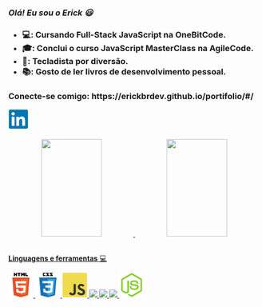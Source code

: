 <h3><i>Olá! Eu sou o Erick 😃</i><h3>

* 💻: Cursando Full-Stack JavaScript na OneBitCode.
* 🎓: Conclui o curso JavaScript MasterClass na AgileCode.
* 🎹: Tecladista por diversão.
* 📚: Gosto de ler livros de desenvolvimento pessoal.
  

<h3 align="left">Conecte-se comigo: https://erickbrdev.github.io/portifolio/#/ </h3>
<a target="_blank" href="https://www.linkedin.com/in/erick-andrade-76a960241/">
  <img target="_blank" alt="Linkedin de Erick Andrade" width="40px" src="https://raw.githubusercontent.com/devicons/devicon/master/icons/linkedin/linkedin-original.svg" />
</a>
<br>
<br>
<div align="center">
  <a href="https://github.com/erickbrdev">
  <img width="49%" height="195px" src="https://github-readme-stats.vercel.app/api?username=erickbrdev&show_icons=true&theme=dark&include_all_commits=true&count_private=true"/>
    <img width="49%" height="195px" src="https://github-readme-stats.vercel.app/api/top-langs/?username=erickbrdev&layout=compact&langs_count=16&theme=dark"/>
</div>
<br>
<p><strong> Linguagens e ferramentas</strong> 💻 </p>
<span>
 <img width="50px" disabled="disabled" src="https://raw.githubusercontent.com/devicons/devicon/master/icons/html5/html5-original-wordmark.svg" />
 <img width="50px" src="https://raw.githubusercontent.com/devicons/devicon/master/icons/css3/css3-original-wordmark.svg" />
 <img width="50px" src="https://raw.githubusercontent.com/devicons/devicon/master/icons/javascript/javascript-original.svg" /> 
 <img width="50px"src="https://ik.imagekit.io/joaonasc/GitHub/assets/tech-logos/reactjs_j5WbdQuuJ.png"/>  
 <img width="50px" src="https://cdn.jsdelivr.net/gh/devicons/devicon/icons/docker/docker-original-wordmark.svg" /> 
 <img width="50px" src="https://cdn.jsdelivr.net/gh/devicons/devicon/icons/mysql/mysql-original-wordmark.svg" />
 <img width="50px" src="https://raw.githubusercontent.com/devicons/devicon/master/icons/nodejs/nodejs-original.svg" />
   
 
 <br>
 <br>
 </span>
 
